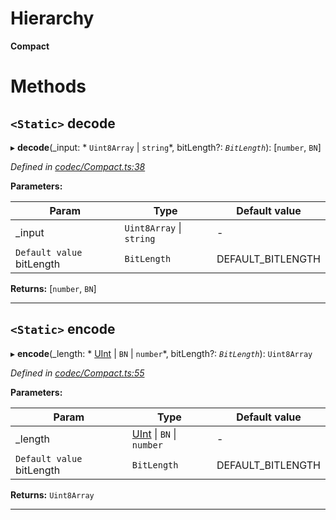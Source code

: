

# Hierarchy

**Compact**

# Methods

<a id="decode"></a>

## `<Static>` decode

▸ **decode**(_input: * `Uint8Array` &#124; `string`*, bitLength?: *`BitLength`*): [`number`, `BN`]

*Defined in [codec/Compact.ts:38](https://github.com/polkadot-js/api/blob/a8305c9/packages/types/src/codec/Compact.ts#L38)*

**Parameters:**

| Param | Type | Default value |
| ------ | ------ | ------ |
| _input |  `Uint8Array` &#124; `string`| - |
| `Default value` bitLength | `BitLength` |  DEFAULT_BITLENGTH |

**Returns:** [`number`, `BN`]

___
<a id="encode"></a>

## `<Static>` encode

▸ **encode**(_length: * [UInt](_codec_uint_.uint.md) &#124; `BN` &#124; `number`*, bitLength?: *`BitLength`*): `Uint8Array`

*Defined in [codec/Compact.ts:55](https://github.com/polkadot-js/api/blob/a8305c9/packages/types/src/codec/Compact.ts#L55)*

**Parameters:**

| Param | Type | Default value |
| ------ | ------ | ------ |
| _length |  [UInt](_codec_uint_.uint.md) &#124; `BN` &#124; `number`| - |
| `Default value` bitLength | `BitLength` |  DEFAULT_BITLENGTH |

**Returns:** `Uint8Array`

___

